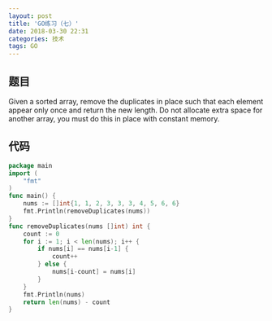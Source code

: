 ```yaml
---
layout: post
title: 'GO练习（七）'
date: 2018-03-30 22:31
categories: 技术
tags: GO
---
```


## 题目

Given a sorted array, remove the duplicates in place such that each element appear only once and return the new length.
Do not allocate extra space for another array, you must do this in place with constant memory.

## 代码

```GO
package main
import (
	"fmt"
)
func main() {
	nums := []int{1, 1, 2, 3, 3, 3, 4, 5, 6, 6}
	fmt.Println(removeDuplicates(nums))
}
func removeDuplicates(nums []int) int {
	count := 0
	for i := 1; i < len(nums); i++ {
		if nums[i] == nums[i-1] {
			count++
		} else {
			nums[i-count] = nums[i]
		}
	}
	fmt.Println(nums)
	return len(nums) - count
}
```
